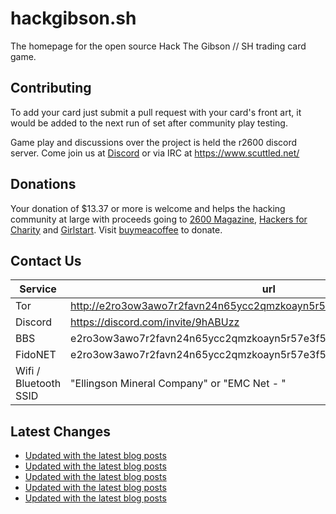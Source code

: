 # hackgibson.sh
The homepage for the open source Hack The Gibson // SH trading card game.


## Contributing

To add your card just submit a pull request with your card's front art, it would be added to the next run of set after community play testing.

Game play and discussions over the project is held the r2600 discord server. Come join us at [Discord](https://discord.com/invite/9hABUzz) or via IRC at https://www.scuttled.net/


## Donations

Your donation of $13.37 or more is welcome and helps the hacking community at large with proceeds going to [2600 Magazine](https://2600.com/), [Hackers for Charity](https://hackersforcharity.org) and [Girlstart](https://girlstart.org).  Visit [buymeacoffee](https://www.buymeacoffee.com/hackgibson.sh) to donate.


## Contact Us

Service | url
-|-
Tor | http://e2ro3ow3awo7r2favn24n65ycc2qmzkoayn5r57e3f56nvjwdcgg32ad.onion
Discord | https://discord.com/invite/9hABUzz
BBS | e2ro3ow3awo7r2favn24n65ycc2qmzkoayn5r57e3f56nvjwdcgg32ad.onion:23
FidoNET | e2ro3ow3awo7r2favn24n65ycc2qmzkoayn5r57e3f56nvjwdcgg32ad.onion:24554
Wifi / Bluetooth SSID | "Ellingson Mineral Company" or "EMC Net - <fidonet address>"

## Latest Changes
<!-- BLOG-POST-LIST:START -->
- [Updated with the latest blog posts](https://github.com/DFW2600/hackgibson.sh/commit/1e8486b48d7a87e426cdbd858498c5279b0a4a51)
- [Updated with the latest blog posts](https://github.com/DFW2600/hackgibson.sh/commit/7f858471c5a2a95fda298f3d8d0691038c3bc433)
- [Updated with the latest blog posts](https://github.com/DFW2600/hackgibson.sh/commit/0ba051cff3ca7b1b4445ed717c9fbc1f574a5677)
- [Updated with the latest blog posts](https://github.com/DFW2600/hackgibson.sh/commit/481646b0ec15e53e59acf177eb9a2831a08a3ae3)
- [Updated with the latest blog posts](https://github.com/DFW2600/hackgibson.sh/commit/4226f87ae01b65e5a125ecadd2a183b9f6eaa329)
<!-- BLOG-POST-LIST:END -->

